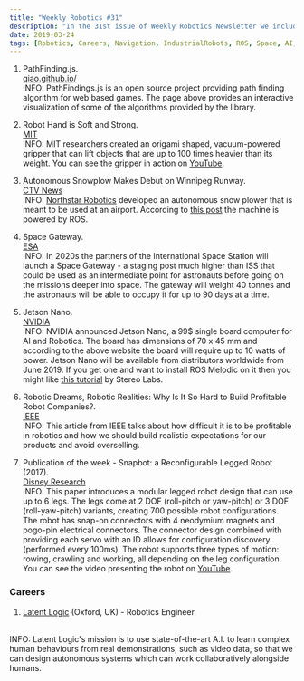 ```yaml
---
title: "Weekly Robotics #31"
description: "In the 31st issue of Weekly Robotics Newsletter we include path finding visualizations, interesting robotic gripper, autonomous snow plower and more!"
date: 2019-03-24
tags: [Robotics, Careers, Navigation, IndustrialRobots, ROS, Space, AI, Business, MobileRobots]
---
```


1) PathFinding.js.
<br>[qiao.github.io/](https://qiao.github.io/PathFinding.js/visual/)<br>
INFO: PathFindings.js is an open source project providing path finding algorithm for web based games. The page above provides an interactive visualization of some of the algorithms provided by the library.

2) Robot Hand is Soft and Strong.
<br>[MIT](http://news.mit.edu/2019/new-robot-hand-gripper-soft-and-strong-0315)<br>
INFO: MIT researchers created an origami shaped, vacuum-powered gripper that can lift objects that are up to 100 times heavier than its weight. You can see the gripper in action on [YouTube](https://youtu.be/byqGFH6AZuk).

3) Autonomous Snowplow Makes Debut on Winnipeg Runway.
<br>[CTV News](https://winnipeg.ctvnews.ca/autonomous-snowplow-makes-debut-on-winnipeg-runway-1.4336891)<br>
INFO: [Northstar Robotics](http://www.northstar-robotics.com/) developed an autonomous snow plower that is meant to be used at an airport. According to [this post](https://discourse.ros.org/t/ros-based-fully-autonomous-airport-snow-plow/8344) the machine is powered by ROS.

4) Space Gateway.
<br>[ESA](https://www.esa.int/Our_Activities/Human_and_Robotic_Exploration/Exploration/Space_gateway)<br>
INFO: In 2020s the partners of the International Space Station will launch a Space Gateway - a staging post much higher than ISS that could be used as an intermediate point for astronauts before going on the missions deeper into space. The gateway will weight 40 tonnes and the astronauts will be able to occupy it for up to 90 days at a time.

5) Jetson Nano.
<br>[NVIDIA](https://www.nvidia.com/en-us/autonomous-machines/embedded-systems/jetson-nano/)<br>
INFO: NVIDIA announced Jetson Nano, a 99$ single board computer for AI and Robotics. The board has dimensions of 70 x 45 mm and according to the above website the board will require up to 10 watts of power. Jetson Nano will be available from distributors worldwide from June 2019. If you get one and want to install ROS Melodic on it then you might like [this tutorial](https://www.stereolabs.com/blog/ros-and-nvidia-jetson-nano/) by Stereo Labs.

6) Robotic Dreams, Robotic Realities: Why Is It So Hard to Build Profitable Robot Companies?.
<br>[IEEE](https://spectrum.ieee.org/automaton/robotics/industrial-robots/robotic-dreams-robotic-realities)<br>
INFO: This article from IEEE talks about how difficult it is to be profitable in robotics and how we should build realistic expectations for our products and avoid overselling.

7) Publication of the week - Snapbot: a Reconfigurable Legged Robot (2017).
<br>[Disney Research](https://la.disneyresearch.com/publication/snapbot/)<br>
INFO: This paper introduces a modular legged robot design that can use up to 6 legs. The legs come at 2 DOF (roll-pitch or yaw-pitch) or 3 DOF (roll-yaw-pitch) variants, creating 700 possible robot configurations. The robot has snap-on connectors with 4 neodymium magnets and pogo-pin electrical connectors. The connector design combined with providing each servo with an ID allows for configuration discovery (performed every 100ms). The robot supports three types of motion: rowing, crawling and working, all depending on the leg configuration. You can see the video presenting the robot on [YouTube](https://youtu.be/PpdFCd2KQ8o).

### Careers

1) [Latent Logic](https://www.latentlogic.com/vacancies/) (Oxford, UK) - Robotics Engineer.
<br>
INFO: Latent Logic's mission is to use state-of-the-art A.I. to learn complex human behaviours from real demonstrations, such as video data, so that we can design autonomous systems which can work collaboratively alongside humans.

